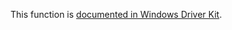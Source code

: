 This function is [documented in Windows Driver Kit](https://learn.microsoft.com/en-us/windows-hardware/drivers/ddi/ntddk/nf-ntddk-rtlchartointeger).

